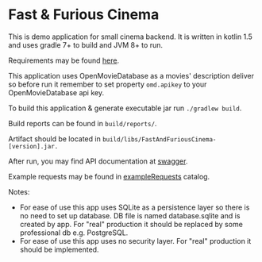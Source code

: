 # Fast & Furious Cinema
This is demo application for small cinema backend.
It is written in kotlin 1.5 and uses gradle 7+ to build and JVM 8+ to run.

Requirements may be found [here](https://gist.github.com/wbaumann/aaa5ef095e213ffbea35b7ca3cc251a7).

This application uses OpenMovieDatabase as a movies' description deliver so
before run it remember to set property `omd.apikey` to your OpenMovieDatabase api key.

To build this application & generate executable jar run `./gradlew build`.

Build reports can be found in `build/reports/`.

Artifact should be located in `build/libs/FastAndFuriousCinema-[version].jar.`

After run, you may find API documentation at [swagger](http://localhost:8080/swagger-ui.html).

Example requests may be found in [exampleRequests](./exampleRequests) catalog.

Notes:

* For ease of use this app uses SQLite as a persistence layer so there is no need to set up database. DB file is named database.sqlite and is created by app. For "real" production it should be replaced by some professional db e.g. PostgreSQL.
* For ease of use this app uses no security layer. For "real" production it should be implemented.

